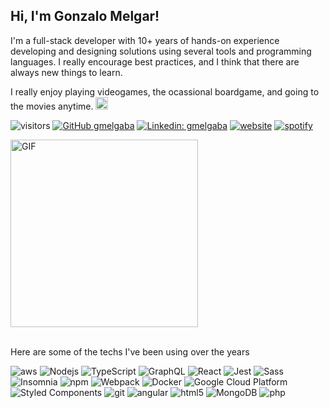 <h2> Hi, I'm Gonzalo Melgar!</h2>
<!--
<p>Computer Engineer from <a href="http://www.unb.br">Fing UdelaR</a>
</br>Software Engineer/Team Leader at <a href="https://www.tarmac.io">tarmac</a> <img src="https://gmelgaba.github.io/assets/images/experience/tarmac.jpg" width="20">
</p> -->


<p>
I'm a full-stack developer with 10+ years of hands-on experience developing and designing solutions using several tools and programming languages. I really encourage best practices, and I think that there are always new things to learn.

I really enjoy playing videogames, the ocassional boardgame, and going to the movies anytime.
<img src="https://c.tenor.com/Mzp8XE3LrugAAAAC/sonic.gif" width="20">
</p>

![visitors](https://visitor-badge.laobi.icu/badge?page_id=gmelgaba)
[![GitHub gmelgaba](https://img.shields.io/github/followers/gmelgaba?label=follow&style=social)](https://github.com/gmelgaba)
[![Linkedin: gmelgaba](https://img.shields.io/badge/-gmelgaba-blue?style=flat-square&logo=Linkedin&logoColor=white&link=https://www.linkedin.com/in/gmelgaba/)](https://www.linkedin.com/in/gmelgaba/)
[![website](https://img.shields.io/badge/Website-46a2f1.svg?&style=flat-square&logo=Google-Chrome&logoColor=white&link=https://anmolsingh.me/)](https://gmelgaba.github.io/)
[![spotify](https://img.shields.io/badge/Spotify-1ED760?&style=flat-square&logo=spotify&logoColor=white&link=https://open.spotify.com/user/0ny35jaa9ga0azi1smsg5h15s?si=8f9d3b9d79854f14)](https://open.spotify.com/user/0ny35jaa9ga0azi1smsg5h15s?si=8f9d3b9d79854f14)



<img alt="GIF" src="https://github.com/abhisheknaiidu/abhisheknaiidu/blob/master/code.gif?raw=true" width="300"/>


<br/>Here are some of the techs I've been using over the years<br/>
<p>
  <img alt="aws" src="https://img.shields.io/badge/aws-232F3E?style=flat-square&logo=amazon-aws&logoColor=white" />
  <img alt="Nodejs" src="https://img.shields.io/badge/-Nodejs-43853d?style=flat-square&logo=Node.js&logoColor=white" />
  <img alt="TypeScript" src="https://img.shields.io/badge/-TypeScript-007ACC?style=flat-square&logo=typescript&logoColor=white" />
  <img alt="GraphQL" src="https://img.shields.io/badge/-GraphQL-E10098?style=flat-square&logo=graphql&logoColor=white" />
  <img alt="React" src="https://img.shields.io/badge/-React-45b8d8?style=flat-square&logo=react&logoColor=white" />
  <img alt="Jest" src="https://img.shields.io/badge/Jest-323330?style=flat-square&logo=Jest&logoColor=white" />
  <img alt="Sass" src="https://img.shields.io/badge/-Sass-CC6699?style=flat-square&logo=sass&logoColor=white" />
  <img alt="Insomnia" src="https://img.shields.io/badge/-Insomnia-5849BE?style=flat-square&logo=insomnia&logoColor=white" />
  <img alt="npm" src="https://img.shields.io/badge/-npm-CB3837?style=flat-square&logo=npm&logoColor=white" />
  <img alt="Webpack" src="https://img.shields.io/badge/-Webpack-8DD6F9?style=flat-square&logo=webpack&logoColor=white" />
  <img alt="Docker" src="https://img.shields.io/badge/-Docker-46a2f1?style=flat-square&logo=docker&logoColor=white" />
  <img alt="Google Cloud Platform" src="https://img.shields.io/badge/-Google_Cloud_Platform-1a73e8?style=flat-square&logo=google-cloud&logoColor=white" />
  <img alt="Styled Components" src="https://img.shields.io/badge/-Styled_Components-db7092?style=flat-square&logo=styled-components&logoColor=white" />
  <img alt="git" src="https://img.shields.io/badge/-Git-F05032?style=flat-square&logo=git&logoColor=white" />
  <img alt="angular" src="https://img.shields.io/badge/-Angular-DD0031?style=flat-square&logo=angular&logoColor=white" />
  <img alt="html5" src="https://img.shields.io/badge/-HTML5-E34F26?style=flat-square&logo=html5&logoColor=white" />
  <img alt="MongoDB" src="https://img.shields.io/badge/-MongoDB-13aa52?style=flat-square&logo=mongodb&logoColor=white" />
  <img alt="php" src="https://img.shields.io/badge/php-777BB4?style=flat-square&logo=php&logoColor=white" />


</p>